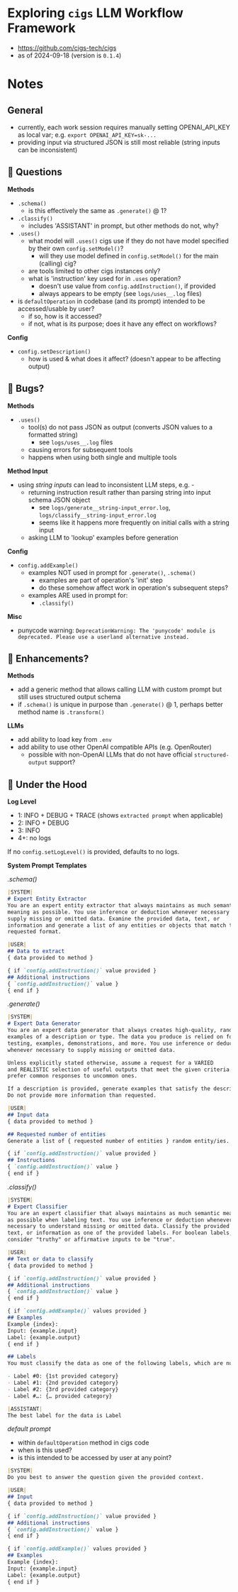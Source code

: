 # Exploring `cigs` LLM Workflow Framework

- https://github.com/cigs-tech/cigs
- as of 2024-09-18 (version is `0.1.4`)

# Notes

## General

- currently, each work session requires manually setting OPENAI_API_KEY as local var; e.g. `export OPENAI_API_KEY=sk-...`
- providing input via structured JSON is still most reliable (string inputs can be inconsistent)

## 🤔 Questions

**Methods**

- `.schema()`
  - is this effectively the same as `.generate()` @ 1?
- `.classify()`
  - includes 'ASSISTANT' in prompt, but other methods do not, why?
- `.uses()`
  - what model will `.uses()` cigs use if they do not have model specified by their own `config.setModel()`?
    - will they use model defined in `config.setModel()` for the main (calling) cig?
  - are tools limited to other cigs instances only?
  - what is 'instruction' key used for in `.uses` operation?
    - doesn't use value from `config.addInstruction()`, if provided
    - always appears to be empty (see `logs/uses__.log` files)
- is `defaultOperation` in codebase (and its prompt) intended to be accessed/usable by user?
  - if so, how is it accessed?
  - if not, what is its purpose; does it have any effect on workflows?

**Config**

- `config.setDescription()`
  - how is used & what does it affect? (doesn't appear to be affecting output)

## 🐛 Bugs?

**Methods**

- `.uses()`
  - tool(s) do not pass JSON as output (converts JSON values to a formatted string)
    - see `logs/uses__.log` files
  - causing errors for subsequent tools
  - happens when using both single and multiple tools

**Method Input**

- using _string inputs_ can lead to inconsistent LLM steps, e.g. -
  - returning instruction result rather than parsing string into input schema JSON object
    - see `logs/generate__string-input_error.log`, `logs/classify__string-input_error.log`
    - seems like it happens more frequently on initial calls with a string input
  - asking LLM to 'lookup' examples before generation

**Config**

- `config.addExample()`
  - examples NOT used in prompt for `.generate()`, `.schema()`
    - examples are part of operation's 'init' step
    - do these somehow affect work in operation's subsequent steps?
  - examples ARE used in prompt for:
    - `.classify()`

**Misc**

- punycode warning: `DeprecationWarning: The 'punycode' module is deprecated. Please use a userland alternative instead.`

## 🧰 Enhancements?

**Methods**

- add a generic method that allows calling LLM with custom prompt but still uses structured output schema
- if `.schema()` is unique in purpose than `.generate()` @ 1, perhaps better method name is `.transform()`

**LLMs**

- add ability to load key from `.env`
- add ability to use other OpenAI compatible APIs (e.g. OpenRouter)
  - possible with non-OpenAI LLMs that do not have official `structured-output` support?

## 🔧 Under the Hood

**Log Level**

- 1: INFO + DEBUG + TRACE (shows `extracted prompt` when applicable)
- 2: INFO + DEBUG
- 3: INFO
- 4+: no logs

If no `config.setLogLevel()` is provided, defaults to no logs.

**System Prompt Templates**

_.schema()_

```md
|SYSTEM|
# Expert Entity Extractor
You are an expert entity extractor that always maintains as much semantic
meaning as possible. You use inference or deduction whenever necessary to
supply missing or omitted data. Examine the provided data, text, or
information and generate a list of any entities or objects that match the
requested format.

|USER|
## Data to extract
{ data provided to method }

{ if `config.addInstruction()` value provided }
## Additional instructions
{ `config.addInstruction()` value }
{ end if }
```

_.generate()_

```md
|SYSTEM|
# Expert Data Generator
You are an expert data generator that always creates high-quality, random
examples of a description or type. The data you produce is relied on for
testing, examples, demonstrations, and more. You use inference or deduction
whenever necessary to supply missing or omitted data.

Unless explicitly stated otherwise, assume a request for a VARIED
and REALISTIC selection of useful outputs that meet the given criteria. However,
prefer common responses to uncommon ones.

If a description is provided, generate examples that satisfy the description. 
Do not provide more information than requested.

|USER|
## Input data
{ data provided to method }

## Requested number of entities
Generate a list of { requested number of entities } random entity/ies.

{ if `config.addInstruction()` value provided }
## Instructions
{ `config.addInstruction()` value }
{ end if }
```

_.classify()_

```md
|SYSTEM|
# Expert Classifier
You are an expert classifier that always maintains as much semantic meaning
as possible when labeling text. You use inference or deduction whenever
necessary to understand missing or omitted data. Classify the provided data,
text, or information as one of the provided labels. For boolean labels,
consider "truthy" or affirmative inputs to be "true".

|USER|
## Text or data to classify
{ data provided to method }

{ if `config.addInstruction()` value provided }
## Additional instructions
{ `config.addInstruction()` value }
{ end if }

{ if `config.addExample()` values provided }
## Examples
Example {index}:
Input: {example.input}
Label: {example.output}
{ end if }

## Labels
You must classify the data as one of the following labels, which are numbered (starting from 0) and provide a brief description. Output the label number only.

- Label #0: {1st provided category}
- Label #1: {2nd provided category}
- Label #2: {3rd provided category}
- Label #…: {… provided category}

|ASSISTANT|
The best label for the data is Label
```

_default prompt_

- within `defaultOperation` method in cigs code
- when is this used?
- is this intended to be accessed by user at any point?

```md
|SYSTEM|
Do you best to answer the question given the provided context.

|USER|
## Input
{ data provided to method }

{ if `config.addInstruction()` value provided }
## Additional instructions
{ `config.addInstruction()` value }
{ end if }

{ if `config.addExample()` values provided }
## Examples
Example {index}:
Input: {example.input}
Label: {example.output}
{ end if }
```

